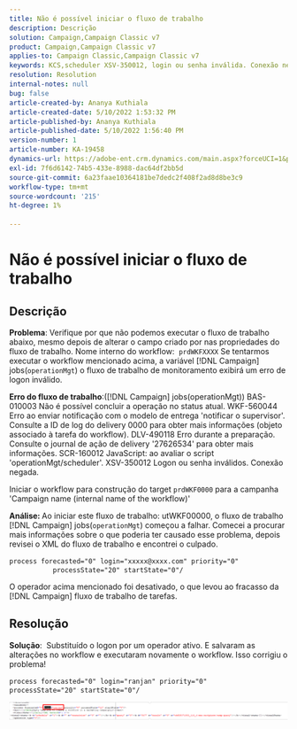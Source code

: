 ```yaml
---
title: Não é possível iniciar o fluxo de trabalho
description: Descrição
solution: Campaign,Campaign Classic v7
product: Campaign,Campaign Classic v7
applies-to: Campaign Classic,Campaign Classic v7
keywords: KCS,scheduler XSV-350012, login ou senha inválida. Conexão negada.
resolution: Resolution
internal-notes: null
bug: false
article-created-by: Ananya Kuthiala
article-created-date: 5/10/2022 1:53:32 PM
article-published-by: Ananya Kuthiala
article-published-date: 5/10/2022 1:56:40 PM
version-number: 1
article-number: KA-19458
dynamics-url: https://adobe-ent.crm.dynamics.com/main.aspx?forceUCI=1&pagetype=entityrecord&etn=knowledgearticle&id=28ed9290-68d0-ec11-a7b5-0022480a8e40
exl-id: 7f6d6142-74b5-433e-8988-dac64df2bb5d
source-git-commit: 6a23faae10364181be7dedc2f408f2ad8d8be3c9
workflow-type: tm+mt
source-wordcount: '215'
ht-degree: 1%

---
```


# Não é possível iniciar o fluxo de trabalho

## Descrição


<b>Problema</b>: Verifique por que não podemos executar o fluxo de trabalho abaixo, mesmo depois de alterar o campo criado por nas propriedades do fluxo de trabalho. Nome interno do workflow:  `prdWKFXXXX`
Se tentarmos executar o workflow mencionado acima, a variável [!DNL Campaign] jobs(`operationMgt`) o fluxo de trabalho de monitoramento exibirá um erro de logon inválido.

<b>Erro do fluxo de trabalho</b>:([!DNL Campaign] jobs(operationMgt)) BAS-010003 Não é possível concluir a operação no status atual.
WKF-560044 Erro ao enviar notificação com o modelo de entrega &#39;notificar o supervisor&#39;. Consulte a ID de log do delivery 0000 para obter mais informações (objeto associado à tarefa do workflow).
DLV-490118 Erro durante a preparação. Consulte o journal de ação de delivery &#39;27626534&#39; para obter mais informações.
SCR-160012 JavaScript: ao avaliar o script &#39;operationMgt/scheduler&#39;.
XSV-350012 Logon ou senha inválidos. Conexão negada.

Iniciar o workflow para construção do target `prdWKF0000` para a campanha &#39;Campaign name (internal name of the workflow)&#39;



<b>Análise: </b>
Ao iniciar este fluxo de trabalho: utWKF00000, o fluxo de trabalho [!DNL Campaign] jobs(`operationMgt`) começou a falhar.
Comecei a procurar mais informações sobre o que poderia ter causado esse problema, depois revisei o XML do fluxo de trabalho e encontrei o culpado.

```
process forecasted="0" login="xxxxx@xxxx.com" priority="0"
           processState="20" startState="0"/
```

O operador acima mencionado foi desativado, o que levou ao fracasso da [!DNL Campaign] fluxo de trabalho de tarefas.


## Resolução


<b>Solução</b>:  Substituído o logon por um operador ativo. E salvaram as alterações no workflow e executaram novamente o workflow. Isso corrigiu o problema!

```
process forecasted="0" login="ranjan" priority="0"
processState="20" startState="0"/
```


![](assets/852729f9-68d0-ec11-a7b5-0022480a8e40.png)

